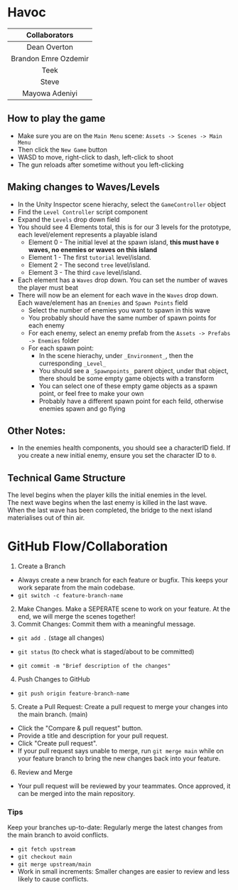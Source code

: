 # Havoc

| Collaborators |
| :-----------: |
| Dean Overton |
| Brandon Emre Ozdemir |
| Teek |
| Steve |
| Mayowa Adeniyi |

## How to play the game
* Make sure you are on the `Main Menu` scene: `Assets -> Scenes -> Main Menu`
* Then click the `New Game` button
* WASD to move, right-click to dash, left-click to shoot
* The gun reloads after sometime without you left-clicking

## Making changes to Waves/Levels

* In the Unity Inspector scene hierachy, select the `GameController` object
* Find the `Level Controller` script component
* Expand the `Levels` drop down field
* You should see 4 Elements total, this is for our 3 levels for the prototype, each level/element represents a playable island
    * Element 0 - The initial level at the spawn island, **this must have `0` waves, no enemies or waves on this island**
    * Element 1 - The first `tutorial` level/island. 
    * Element 2 - The second `tree` level/island. 
    * Element 3 - The third `cave` level/island.
* Each element has a `Waves` drop down. You can set the number of waves the player must beat
* There will now be an element for each wave in the `Waves` drop down. Each wave/element has an `Enemies` and `Spawn Points` field
    * Select the number of enemies you want to spawn in this wave
    * You probably should have the same number of spawn points for each enemy
    * For each enemy, select an enemy prefab from the `Assets -> Prefabs -> Enemies` folder
    * For each spawn point:
        * In the scene hierachy, under `_Environment_`, then the curresponding `_Level_`
        * You should see a `_Spawnpoints_` parent object, under that object, there should be some empty game objects with a transform
        * You can select one of these empty game objects as a spawn point, or feel free to make your own
        * Probably have a different spawn point for each feild, otherwise enemies spawn and go flying

## Other Notes:
* In the enemies health components, you should see a characterID field. If you create a new initial enemy, ensure you set the character ID to `0`.

## Technical Game Structure

The level begins when the player kills the initial enemies in the level.\
The next wave begins when the last enemy is killed in the last wave.\
When the last wave has been completed, the bridge to the next island materialises out of thin air. 


# GitHub Flow/Collaboration
1. Create a Branch
- Always create a new branch for each feature or bugfix. This keeps your work separate from the main codebase.
- ```git switch -c feature-branch-name```

2. Make Changes. Make a SEPERATE scene to work on your feature. At the end, we will merge the scenes together!
3. Commit Changes: Commit them with a meaningful message.

- ```git add .``` (stage all changes)

- ```git status``` (to check what is staged/about to be committed)

- ```git commit -m "Brief description of the changes"```

4. Push Changes to GitHub
- ```git push origin feature-branch-name```

5. Create a Pull Request: Create a pull request to merge your changes into the main branch. (main)
- Click the "Compare & pull request" button.
- Provide a title and description for your pull request.
- Click "Create pull request".
- If your pull request says unable to merge, run ```git merge main``` while on your feature branch to bring the new changes back into your feature.

6. Review and Merge
- Your pull request will be reviewed by your teammates. Once approved, it can be merged into the main repository.

### Tips
Keep your branches up-to-date: Regularly merge the latest changes from the main branch to avoid conflicts.

- ```git fetch upstream```
- ```git checkout main```
- ```git merge upstream/main```
- Work in small increments: Smaller changes are easier to review and less likely to cause conflicts.
